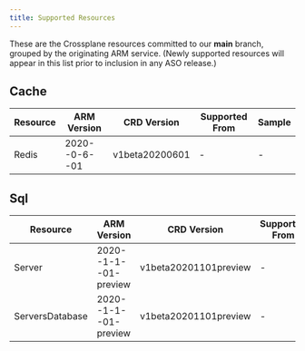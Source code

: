 ```yaml
---
title: Supported Resources
---
```

These are the Crossplane resources committed to our **main** branch, grouped by the originating ARM service.
(Newly supported resources will appear in this list prior to inclusion in any ASO release.)


## Cache

| Resource | ARM Version   | CRD Version    | Supported From | Sample |
|----------|---------------|----------------|----------------|--------|
| Redis    | 2020--0-6--01 | v1beta20200601 | -              | -      |

## Sql

| Resource        | ARM Version           | CRD Version           | Supported From | Sample |
|-----------------|-----------------------|-----------------------|----------------|--------|
| Server          | 2020--1-1--01-preview | v1beta20201101preview | -              | -      |
| ServersDatabase | 2020--1-1--01-preview | v1beta20201101preview | -              | -      |

